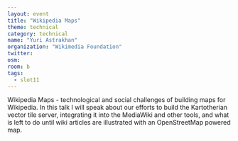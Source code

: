 ```yaml
---
layout: event
title: "Wikipedia Maps"
theme: technical
category: technical
name: "Yuri Astrakhan"
organization: "Wikimedia Foundation"
twitter:
osm:
room: b
tags:
  - slot11
---
```

Wikipedia Maps - technological and social challenges of building maps for  Wikipedia. In this talk I will speak about our efforts to build the Kartotherian vector tile server, integrating it into the MediaWiki and other tools, and what is left to do until wiki articles are illustrated with an OpenStreetMap powered map.